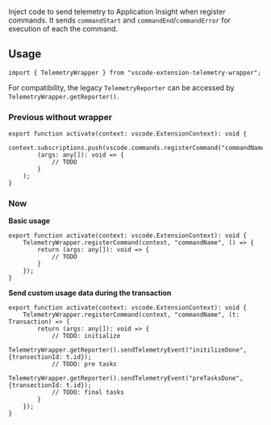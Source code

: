 Inject code to send telemetry to Application Insight when register commands.
It sends `commandStart` and `commandEnd`/`commandError` for execution of each the command.

## Usage
```
import { TelemetryWrapper } from "vscode-extension-telemetry-wrapper";
```

For compatibility, the legacy `TelemetryReporter` can be accessed by `TelemetryWrapper.getReporter()`.


### Previous without wrapper

```
export function activate(context: vscode.ExtensionContext): void {
    context.subscriptions.push(vscode.commands.registerCommand("commandName", 
        (args: any[]): void => {
            // TODO
        }
    );
}
```

### Now

**Basic usage**

```
export function activate(context: vscode.ExtensionContext): void {
    TelemetryWrapper.registerCommand(context, "commandName", () => {
        return (args: any[]): void => {
            // TODO
        }
    });
}
```

**Send custom usage data during the transaction**
```
export function activate(context: vscode.ExtensionContext): void {
    TelemetryWrapper.registerCommand(context, "commandName", (t: Transaction) => {
        return (args: any[]): void => {
            // TODO: initialize
            TelemetryWrapper.getReporter().sendTelemetryEvent("initilizeDone", {transectionId: t.id});
            // TODO: pre tasks
            TelemetryWrapper.getReporter().sendTelemetryEvent("preTasksDone", {transectionId: t.id});
            // TODO: final tasks
        }
    });
}
```

